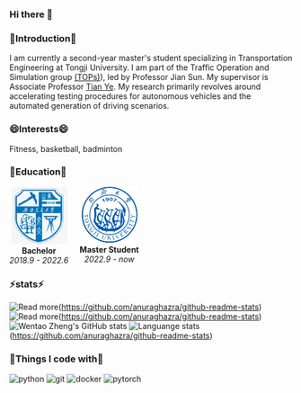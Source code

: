 ### Hi there 👋

### 💬Introduction💬

I am currently a second-year master's student specializing in Transportation Engineering at Tongji University. I am part of the Traffic Operation and Simulation group [(TOPs)](https://tops.tongji.edu.cn/)), led by Professor Jian Sun. My supervisor is Associate Professor [Tian Ye](https://tops.tongji.edu.cn/info/1031/1185.htm). My research primarily revolves around accelerating testing procedures for autonomous vehicles and the automated generation of driving scenarios.

### 😄Interests😄

Fitness, basketball, badminton

### 🌱Education🌱

<div style="float: left; margin-right: 20px; text-align: center;">
  <img src="swjtu.png" alt="southwest jiaotong university Logo" width="100"/>
  <div><strong>Bachelor</strong></div>
  <div><em>2018.9 - 2022.6</em></div>
</div>

<div style="float: left; margin-right: 20px; text-align: center;">
  <img src="tongji.png" alt="tongji Logo" width="100"/>
  <div><strong>Master Student</strong></div>
  <div><em>2022.9 - now</em></div>
</div>

<!-- Clear floats after the columns -->
<div style="clear: both;"></div>

### ⚡stats⚡
![Read more](https://github-readme-stats.vercel.app/api/pin/?username=WentaoZheng945&repo=Lattice-Planner)(https://github.com/anuraghazra/github-readme-stats)
![Read more](https://github-readme-stats.vercel.app/api/pin/?username=WentaoZheng945&repo=Cut-in-Scenarios)(https://github.com/anuraghazra/github-readme-stats)
![Wentao Zheng's GitHub stats](https://github-readme-stats.vercel.app/api?username=WentaoZheng945&count_private=true&show_icons=true&theme=radical)
![Languange stats](https://github-readme-stats.vercel.app/api/top-langs/?username=WentaoZheng945&layout=compact)(https://github.com/anuraghazra/github-readme-stats)


### 🤔Things I code with🤔
![python](https://img.shields.io/badge/python-3.9-orange)
![git](https://img.shields.io/badge/-git-green)
![docker](https://img.shields.io/badge/-docker-blue)
![pytorch](https://img.shields.io/badge/-pytorch-yellow)

<!--
**WentaoZheng945/WentaoZheng945** is a ✨ _special_ ✨ repository because its `README.md` (this file) appears on your GitHub profile.

Here are some ideas to get you started:

- 🔭 I’m currently working on ...
- 🌱 I’m currently learning ...
- 👯 I’m looking to collaborate on ...
- 🤔 I’m looking for help with ...
- 💬 Ask me about ...
- 📫 How to reach me: ...
- 😄 Pronouns: ...
- ⚡ Fun fact: ...
-->
